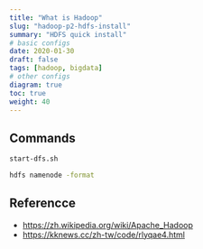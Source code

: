 ```yaml
---
title: "What is Hadoop"
slug: "hadoop-p2-hdfs-install"
summary: "HDFS quick install"
# basic configs
date: 2020-01-30
draft: false
tags: [hadoop, bigdata]
# other configs
diagram: true
toc: true
weight: 40
---
```


## Commands

```bash
start-dfs.sh
```

```bash
hdfs namenode -format
```

## Referencce

- <https://zh.wikipedia.org/wiki/Apache_Hadoop>
- <https://kknews.cc/zh-tw/code/rlyqae4.html>
